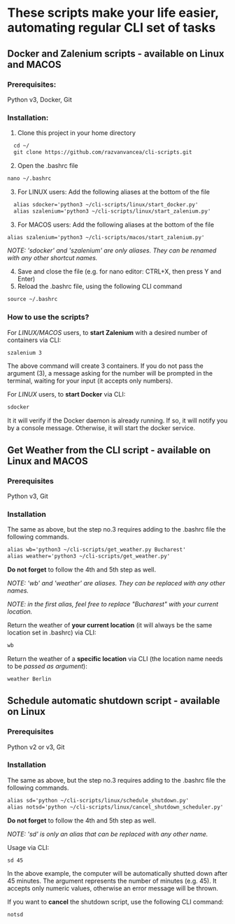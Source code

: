 # These scripts make your life easier, automating regular CLI set of tasks
## **Docker and Zalenium scripts** - available on Linux and MACOS
### **Prerequisites:** 
Python v3, Docker, Git

### **Installation:**
1. Clone this project in your home directory
```html
  cd ~/
  git clone https://github.com/razvanvancea/cli-scripts.git
```
2. Open the .bashrc file
```html
nano ~/.bashrc
```
3. For LINUX users: Add the following aliases at the bottom of the file
```html
  alias sdocker='python3 ~/cli-scripts/linux/start_docker.py'
  alias szalenium='python3 ~/cli-scripts/linux/start_zalenium.py'
```
3. For MACOS users: Add the following aliases at the bottom of the file
```html
alias szalenium='python3 ~/cli-scripts/macos/start_zalenium.py'
```

_NOTE: 'sdocker' and 'szalenium' are only aliases. They can be renamed with any other shortcut names._

4. Save and close the file (e.g. for nano editor: CTRL+X, then press Y and Enter)
5. Reload the .bashrc file, using the following CLI command
```html
source ~/.bashrc
```

### **How to use the scripts?**

For _LINUX/MACOS_ users, to **start Zalenium** with a desired number of containers via CLI:
```html
szalenium 3
```
The above command will create 3 containers. If you do not pass the argument (3), a message asking for the number will be prompted in the terminal, waiting for your input (it accepts only numbers).

For _LINUX_ users, to **start Docker** via CLI:
```html
sdocker
```

It it will verify if the Docker daemon is already running. If so, it will notify you by a console message. Otherwise, it will start the docker service.

## **Get Weather from the CLI script** - available on Linux and MACOS

### **Prerequisites**
Python v3, Git

### **Installation**
The same as above, but the step no.3 requires adding to the .bashrc file the following commands.

```html
alias wb='python3 ~/cli-scripts/get_weather.py Bucharest'
alias weather='python3 ~/cli-scripts/get_weather.py' 
```

**Do not forget** to follow the 4th and 5th step as well.

_NOTE: 'wb' and 'weather' are aliases. They can be replaced with any other names._

_NOTE: in the first alias, feel free to replace "Bucharest" with your current location._

Return the weather of **your current location** (it will always be the same location set in .bashrc) via CLI:
```html
wb
```

Return the weather of a **specific location** via CLI (the location name needs to be _passed as argument_):
```html
weather Berlin
```

## **Schedule automatic shutdown script** - available on Linux

### **Prerequisites**
Python v2 or v3, Git

### **Installation**
The same as above, but the step no.3 requires adding to the .bashrc file the following commands.

```html
alias sd='python ~/cli-scripts/linux/schedule_shutdown.py'
alias notsd='python ~/cli-scripts/linux/cancel_shutdown_scheduler.py'
```

**Do not forget** to follow the 4th and 5th step as well.

_NOTE: 'sd' is only an alias that can be replaced with any other name._

Usage via CLI:
```html
sd 45
```
In the above example, the computer will be automatically shutted down after 45 minutes.
The argument represents the number of minutes (e.g. 45). It accepts only numeric values, otherwise an error message will be thrown.

If you want to **cancel** the shutdown script, use the following CLI command:
```html
notsd
```
